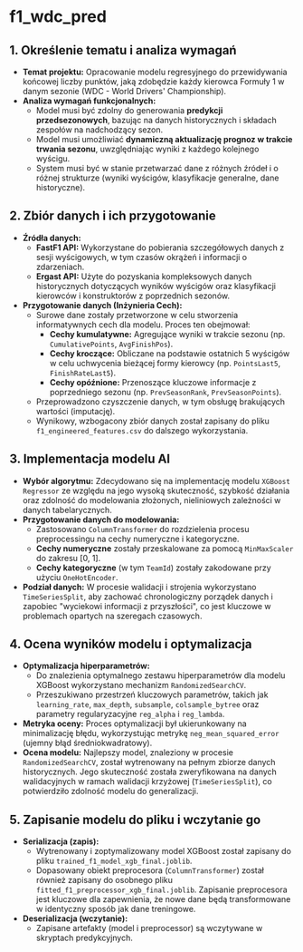 # f1_wdc_pred

## 1. Określenie tematu i analiza wymagań

-   **Temat projektu:** Opracowanie modelu regresyjnego do przewidywania końcowej liczby punktów, jaką zdobędzie każdy kierowca Formuły 1 w danym sezonie (WDC - World Drivers' Championship).
-   **Analiza wymagań funkcjonalnych:**
    -   Model musi być zdolny do generowania **predykcji przedsezonowych**, bazując na danych historycznych i składach zespołów na nadchodzący sezon.
    -   Model musi umożliwiać **dynamiczną aktualizację prognoz w trakcie trwania sezonu**, uwzględniając wyniki z każdego kolejnego wyścigu.
    -   System musi być w stanie przetwarzać dane z różnych źródeł i o różnej strukturze (wyniki wyścigów, klasyfikacje generalne, dane historyczne).

## 2. Zbiór danych i ich przygotowanie

-   **Źródła danych:**
    -   **FastF1 API:** Wykorzystane do pobierania szczegółowych danych z sesji wyścigowych, w tym czasów okrążeń i informacji o zdarzeniach.
    -   **Ergast API:** Użyte do pozyskania kompleksowych danych historycznych dotyczących wyników wyścigów oraz klasyfikacji kierowców i konstruktorów z poprzednich sezonów.
-   **Przygotowanie danych (Inżynieria Cech):**
    -   Surowe dane zostały przetworzone w celu stworzenia informatywnych cech dla modelu. Proces ten obejmował:
        -   **Cechy kumulatywne:** Agregujące wyniki w trakcie sezonu (np. `CumulativePoints`, `AvgFinishPos`).
        -   **Cechy kroczące:** Obliczane na podstawie ostatnich 5 wyścigów w celu uchwycenia bieżącej formy kierowcy (np. `PointsLast5`, `FinishRateLast5`).
        -   **Cechy opóźnione:** Przenoszące kluczowe informacje z poprzedniego sezonu (np. `PrevSeasonRank`, `PrevSeasonPoints`).
    -   Przeprowadzono czyszczenie danych, w tym obsługę brakujących wartości (imputację).
    -   Wynikowy, wzbogacony zbiór danych został zapisany do pliku `f1_engineered_features.csv` do dalszego wykorzystania.

## 3. Implementacja modelu AI

-   **Wybór algorytmu:** Zdecydowano się na implementację modelu `XGBoost Regressor` ze względu na jego wysoką skuteczność, szybkość działania oraz zdolność do modelowania złożonych, nieliniowych zależności w danych tabelarycznych.
-   **Przygotowanie danych do modelowania:**
    -   Zastosowano `ColumnTransformer` do rozdzielenia procesu preprocessingu na cechy numeryczne i kategoryczne.
    -   **Cechy numeryczne** zostały przeskalowane za pomocą `MinMaxScaler` do zakresu [0, 1].
    -   **Cechy kategoryczne** (w tym `TeamId`) zostały zakodowane przy użyciu `OneHotEncoder`.
-   **Podział danych:** W procesie walidacji i strojenia wykorzystano `TimeSeriesSplit`, aby zachować chronologiczny porządek danych i zapobiec "wyciekowi informacji z przyszłości", co jest kluczowe w problemach opartych na szeregach czasowych.

## 4. Ocena wyników modelu i optymalizacja

-   **Optymalizacja hiperparametrów:**
    -   Do znalezienia optymalnego zestawu hiperparametrów dla modelu XGBoost wykorzystano mechanizm `RandomizedSearchCV`.
    -   Przeszukiwano przestrzeń kluczowych parametrów, takich jak `learning_rate`, `max_depth`, `subsample`, `colsample_bytree` oraz parametry regularyzacyjne `reg_alpha` i `reg_lambda`.
-   **Metryka oceny:** Proces optymalizacji był ukierunkowany na minimalizację błędu, wykorzystując metrykę `neg_mean_squared_error` (ujemny błąd średniokwadratowy).
-   **Ocena modelu:** Najlepszy model, znaleziony w procesie `RandomizedSearchCV`, został wytrenowany na pełnym zbiorze danych historycznych. Jego skuteczność została zweryfikowana na danych walidacyjnych w ramach walidacji krzyżowej (`TimeSeriesSplit`), co potwierdziło zdolność modelu do generalizacji.

## 5. Zapisanie modelu do pliku i wczytanie go

-   **Serializacja (zapis):**
    -   Wytrenowany i zoptymalizowany model XGBoost został zapisany do pliku `trained_f1_model_xgb_final.joblib`.
    -   Dopasowany obiekt preprocesora (`ColumnTransformer`) został również zapisany do osobnego pliku `fitted_f1_preprocessor_xgb_final.joblib`. Zapisanie preprocesora jest kluczowe dla zapewnienia, że nowe dane będą transformowane w identyczny sposób jak dane treningowe.
-   **Deserializacja (wczytanie):**
    -   Zapisane artefakty (model i preprocessor) są wczytywane w skryptach predykcyjnych.
